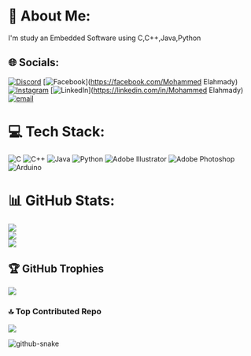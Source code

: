 # 💫 About Me:
I'm study an Embedded Software using C,C++,Java,Python


## 🌐 Socials:
[![Discord](https://img.shields.io/badge/Discord-%237289DA.svg?logo=discord&logoColor=white)](https://discord.gg/mohamedelahmady08) [![Facebook](https://img.shields.io/badge/Facebook-%231877F2.svg?logo=Facebook&logoColor=white)](https://facebook.com/Mohammed Elahmady) [![Instagram](https://img.shields.io/badge/Instagram-%23E4405F.svg?logo=Instagram&logoColor=white)](https://instagram.com/mohammed_elahmady0) [![LinkedIn](https://img.shields.io/badge/LinkedIn-%230077B5.svg?logo=linkedin&logoColor=white)](https://linkedin.com/in/Mohammed Elahmady) [![email](https://img.shields.io/badge/Email-D14836?logo=gmail&logoColor=white)](mailto:mohamedelahmady08@gmail.com) 

# 💻 Tech Stack:
![C](https://img.shields.io/badge/c-%2300599C.svg?style=for-the-badge&logo=c&logoColor=white) ![C++](https://img.shields.io/badge/c++-%2300599C.svg?style=for-the-badge&logo=c%2B%2B&logoColor=white) ![Java](https://img.shields.io/badge/java-%23ED8B00.svg?style=for-the-badge&logo=openjdk&logoColor=white) ![Python](https://img.shields.io/badge/python-3670A0?style=for-the-badge&logo=python&logoColor=ffdd54) ![Adobe Illustrator](https://img.shields.io/badge/adobe%20illustrator-%23FF9A00.svg?style=for-the-badge&logo=adobe%20illustrator&logoColor=white) ![Adobe Photoshop](https://img.shields.io/badge/adobe%20photoshop-%2331A8FF.svg?style=for-the-badge&logo=adobe%20photoshop&logoColor=white) ![Arduino](https://img.shields.io/badge/-Arduino-00979D?style=for-the-badge&logo=Arduino&logoColor=white)
# 📊 GitHub Stats:
![](https://github-readme-stats.vercel.app/api?username=Mohamed-Elahmady&theme=dark&hide_border=false&include_all_commits=false&count_private=false)<br/>
![](https://nirzak-streak-stats.vercel.app/?user=Mohamed-Elahmady&theme=dark&hide_border=false)<br/>
![](https://github-readme-stats.vercel.app/api/top-langs/?username=Mohamed-Elahmady&theme=dark&hide_border=false&include_all_commits=false&count_private=false&layout=compact)

## 🏆 GitHub Trophies
![](https://github-profile-trophy.vercel.app/?username=Mohamed-Elahmady&theme=radical&no-frame=false&no-bg=true&margin-w=4)

### 🔝 Top Contributed Repo
![](https://github-contributor-stats.vercel.app/api?username=Mohamed-Elahmady&limit=5&theme=dark&combine_all_yearly_contributions=true)

<!-- Proudly created with GPRM ( https://gprm.itsvg.in ) -->

<picture>
  <source media="(prefers-color-scheme: dark)" srcset="https://raw.githubusercontent.com/tobiasmeyhoefer/tobiasmeyhoefer/output/github-snake-dark.svg" />
  <source media="(prefers-color-scheme: light)" srcset="https://raw.githubusercontent.com/tobiasmeyhoefer/tobiasmeyhoefer/output/github-snake.svg" />
  <img alt="github-snake" src="https://raw.githubusercontent.com/tobiasmeyhoefer/tobiasmeyhoefer/output/github-snake.svg" />
</picture>
